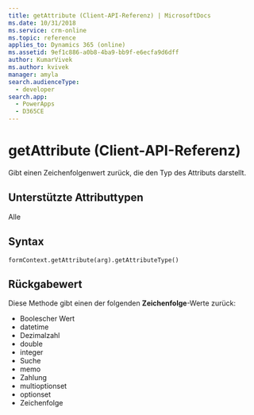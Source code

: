 ```yaml
---
title: getAttribute (Client-API-Referenz) | MicrosoftDocs
ms.date: 10/31/2018
ms.service: crm-online
ms.topic: reference
applies_to: Dynamics 365 (online)
ms.assetid: 9ef1c886-a0b8-4ba9-bb9f-e6ecfa9d6dff
author: KumarVivek
ms.author: kvivek
manager: amyla
search.audienceType:
  - developer
search.app:
  - PowerApps
  - D365CE
---
```

# <a name="getattribute-client-api-reference"></a>getAttribute (Client-API-Referenz)



Gibt einen Zeichenfolgenwert zurück, die den Typ des Attributs darstellt. 

## <a name="attribute-types-supported"></a>Unterstützte Attributtypen

Alle

## <a name="syntax"></a>Syntax

`formContext.getAttribute(arg).getAttributeType()`

## <a name="return-value"></a>Rückgabewert

Diese Methode gibt einen der folgenden **Zeichenfolge**-Werte zurück:

- Boolescher Wert
- datetime
- Dezimalzahl
- double
- integer
- Suche
- memo
- Zahlung
- multioptionset
- optionset
- Zeichenfolge